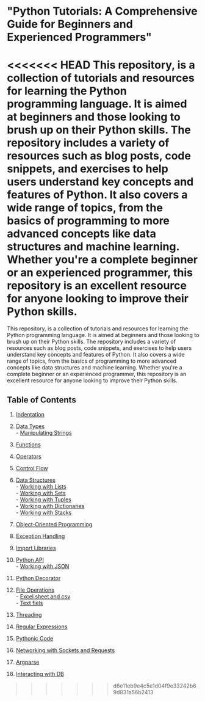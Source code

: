 # "Python Tutorials: A Comprehensive Guide for Beginners and Experienced Programmers"

<<<<<<< HEAD
This repository, is a collection of tutorials and resources for learning the Python programming language. It is aimed at beginners and those looking to brush up on their Python skills. The repository includes a variety of resources such as blog posts, code snippets, and exercises to help users understand key concepts and features of Python. It also covers a wide range of topics, from the basics of programming to more advanced concepts like data structures and machine learning. 
Whether you're a complete beginner or an experienced programmer, this repository is an excellent resource for anyone looking to improve their Python skills.
=======
This repository, is a collection of tutorials and resources for learning the Python programming language. It is aimed at beginners and those looking to brush up on their Python skills. The repository includes a variety of resources such as blog posts, code snippets, and exercises to help users understand key concepts and features of Python. It also covers a wide range of topics, from the basics of programming to more advanced concepts like data structures and machine learning. Whether you're a complete beginner or an experienced programmer, this repository is an excellent resource for anyone looking to improve their Python skills.


## Table of Contents

1. [Indentation](https://github.com/jagadishb1409/pythontutorials/tree/main/001-Indentation)

2. [Data Types](https://github.com/jagadishb1409/pythontutorials/tree/main/002-Data-types)  
         - [Manipulating Strings](https://github.com/jagadishb1409/pythontutorials/tree/main/002-Data-types/Manipulating%20strings)

3. [Functions](https://github.com/jagadishb1409/pythontutorials/tree/main/003-Functions)

4. [Operators](https://github.com/jagadishb1409/pythontutorials/tree/main/004-Operators)

5. [Control Flow](https://github.com/jagadishb1409/pythontutorials/tree/main/005-Control-flow)

6. [Data Structures](https://github.com/jagadishb1409/pythontutorials/tree/main/006-Data-Structures)  
         - [Working with Lists](https://github.com/jagadishb1409/pythontutorials/tree/main/006-Data-Structures/Working%20with%20Lists)  
         - [Working with Sets](https://github.com/jagadishb1409/pythontutorials/tree/main/006-Data-Structures/Working%20with%20Sets)  
         - [Working with Tuples](https://github.com/jagadishb1409/pythontutorials/tree/main/006-Data-Structures/Working%20with%20Tuples)  
         - [Working with Dictionaries](https://github.com/jagadishb1409/pythontutorials/tree/main/006-Data-Structures/Working%20with%20dictionaries)  
         - [Working with Stacks](https://github.com/jagadishb1409/pythontutorials/tree/main/006-Data-Structures/Working%20with%20Stacks)

7. [Object-Oriented Programming](https://github.com/jagadishb1409/pythontutorials/tree/main/007-Object-Oriented-Programming)

8. [Exception Handling](https://github.com/jagadishb1409/pythontutorials/tree/main/008-Exception-Handling)

9. [Import Libraries](https://github.com/jagadishb1409/pythontutorials/tree/main/009-Import-Libraries)

10. [Python API](https://github.com/jagadishb1409/pythontutorials/tree/main/010-Python-API)  
         - [Working with JSON](https://github.com/jagadishb1409/pythontutorials/tree/main/010-Python-API/Working%20with%20JSON)

11. [Python Decorator](https://github.com/jagadishb1409/pythontutorials/tree/main/011-Python-Decorator)

12. [File Operations](https://github.com/jagadishb1409/pythontutorials/tree/main/012-File-Operations)  
         - [Excel sheet and csv](https://github.com/jagadishb1409/pythontutorials/tree/main/012-File-Operations/Excel-sheets-and-csv)  
         - [Text fiels](https://github.com/jagadishb1409/pythontutorials/tree/main/012-File-Operations/text-files)  
         
13. [Threading](https://github.com/jagadishb1409/pythontutorials/tree/main/013-Threading)

14. [Regular Expressions](https://github.com/jagadishb1409/pythontutorials/tree/main/014-Regular-Expressions)

15. [Pythonic Code](https://github.com/jagadishb1409/pythontutorials/tree/main/015-Pythonic-Code)

16. [Networking with Sockets and Requests](https://github.com/jagadishb1409/pythontutorials/tree/main/016-Networking%20with%20Sockets%20and%20Requests)  

17. [Argparse](https://github.com/jagadishb1409/pythontutorials/tree/main/017-Argparse)  

18. [Interacting with DB](https://github.com/jagadishb1409/pythontutorials/tree/main/018-Interacting%20with%20DB)
>>>>>>> d6e11eb9e4c5e1d04f9e33242b69d831a56b2413
